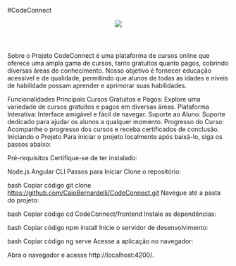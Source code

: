 #CodeConnect
<article id="be934654-1d87-419c-8286-95e7e698a6fb" class="page sans">
  <header>
    <img class="page-cover-image" src="https://cdn.worldvectorlogo.com/logos/angular-3.svg" style="object-position:center 38.6%" />
    <div class="page-header-icon page-header-icon-with-cover"></div>
  </header>
Sobre o Projeto
CodeConnect é uma plataforma de cursos online que oferece uma ampla gama de cursos, tanto gratuitos quanto pagos, cobrindo diversas áreas de conhecimento. Nosso objetivo é fornecer educação acessível e de qualidade, permitindo que alunos de todas as idades e níveis de habilidade possam aprender e aprimorar suas habilidades.

Funcionalidades Principais
Cursos Gratuitos e Pagos: Explore uma variedade de cursos gratuitos e pagos em diversas áreas.
Plataforma Interativa: Interface amigável e fácil de navegar.
Suporte ao Aluno: Suporte dedicado para ajudar os alunos a qualquer momento.
Progresso do Curso: Acompanhe o progresso dos cursos e receba certificados de conclusão.
Iniciando o Projeto
Para iniciar o projeto localmente após baixá-lo, siga os passos abaixo:

Pré-requisitos
Certifique-se de ter instalado:

Node.js
Angular CLI
Passos para Iniciar
Clone o repositório:

bash
Copiar código
git clone https://github.com/CaioBernardelli/CodeConnect.git
Navegue até a pasta do projeto:

bash
Copiar código
cd CodeConnect/frontend
Instale as dependências:

bash
Copiar código
npm install
Inicie o servidor de desenvolvimento:

bash
Copiar código
ng serve
Acesse a aplicação no navegador:

Abra o navegador e acesse http://localhost:4200/.
